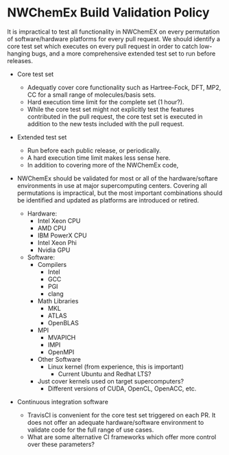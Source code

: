 NWChemEx Build Validation Policy
================================

It is impractical to test all functionality in NWChemEX on every permutation
of software/hardware platforms for every pull request. We should identify a
core test set which executes on every pull request in order to catch
low-hanging bugs, and a more comprehensive extended test set to run before
releases.

- Core test set
  - Adequatly cover core functionality such as Hartree-Fock, DFT, MP2, CC for
    a small range of molecules/basis sets.
  - Hard execution time limit for the complete set (1 hour?).
  - While the core test set might not explicitly test the features contributed
    in the pull request, the core test set is executed in addition to the new
    tests included with the pull request.

- Extended test set
  - Run before each public release, or periodically.
  - A hard execution time limit makes less sense here.
  - In addition to covering more of the NWChemEx code,

- NWChemEx should be validated for most or all of the hardware/softare environments
  in use at major supercomputing centers. Covering all permutations is impractical,
  but the most important combinations should be identified and updated as platforms are
  introduced or retired.
  - Hardware:
    - Intel Xeon CPU
    - AMD CPU
    - IBM PowerX CPU
    - Intel Xeon Phi
    - Nvidia GPU
  - Software:
    - Compilers
      - Intel
      - GCC
      - PGI
      - clang
    - Math Libraries
      - MKL
      - ATLAS
      - OpenBLAS
    - MPI
      - MVAPICH
      - IMPI
      - OpenMPI
    - Other Software
      - Linux kernel (from experience, this is important)
        - Current Ubuntu and Redhat LTS?
	- Just cover kernels used on target supercomputers?
      - Different versions of CUDA, OpenCL, OpenACC, etc.


- Continuous integration software
  - TravisCI is convenient for the core test set triggered on each PR. It does
    not offer an adequate hardware/software environment to validate code for
    the full range of use cases.
  - What are some alternative CI frameworks which offer more control over these
    parameters?